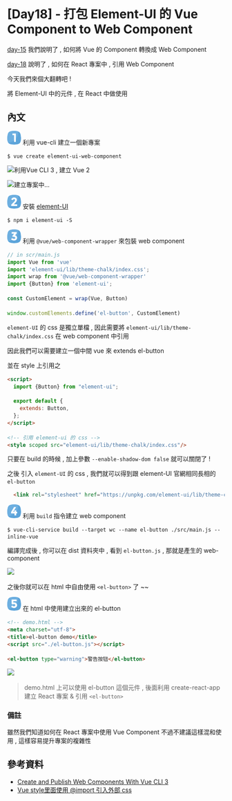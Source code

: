 # [Day18] - 打包 Element-UI 的 Vue Component to Web Component

[day-15](https://ithelp.ithome.com.tw/articles/10267876) 我們說明了 , 如何將 Vue 的 Component 轉換成 Web Component

[day-18](https://ithelp.ithome.com.tw/articles/10270127) 說明了 , 如何在 React 專案中 , 引用 Web Component

今天我們來個大翻轉吧 !

將 Element-UI 中的元件 , 在 React 中做使用

## 內文

![one](https://raw.githubusercontent.com/andrew781026/ithome_ironman_2021/master/day-06/number-icon/one.png) 利用 vue-cli 建立一個新專案

```shell script
$ vue create element-ui-web-component
```

![利用Vue CLI 3 , 建立 Vue 2](https://i.imgur.com/LP6N8oW.png)

![建立專案中...](https://i.imgur.com/mNuzsp9.png)

![two](https://raw.githubusercontent.com/andrew781026/ithome_ironman_2021/master/day-06/number-icon/two.png) 安裝 [element-UI](https://element.eleme.io/#/zh-CN)

```shell script
$ npm i element-ui -S
```

![three](https://raw.githubusercontent.com/andrew781026/ithome_ironman_2021/master/day-06/number-icon/three.png) 利用 `@vue/web-component-wrapper` 來包裝 web component

```javascript
// in scr/main.js
import Vue from 'vue'
import 'element-ui/lib/theme-chalk/index.css';
import wrap from '@vue/web-component-wrapper'
import {Button} from 'element-ui';

const CustomElement = wrap(Vue, Button)

window.customElements.define('el-button', CustomElement)
```

`element-UI` 的 css 是獨立單檔 , 因此需要將 `element-ui/lib/theme-chalk/index.css` 在 web component 中引用

因此我們可以需要建立一個中間 vue 來 extends el-button 

並在 style 上引用之

```html
<script>
  import {Button} from "element-ui";

  export default {
    extends: Button,
  };
</script>

<!-- 引用 element-ui 的 css -->
<style scoped src="element-ui/lib/theme-chalk/index.css"/>
```


只要在 build 的時候 , 加上參數 `--enable-shadow-dom false` 就可以關閉了 !

之後 引入 `element-UI` 的 css , 我們就可以得到跟 element-UI 官網相同長相的 `el-button`

```html
  <link rel="stylesheet" href="https://unpkg.com/element-ui/lib/theme-chalk/index.css">
```

![four](https://raw.githubusercontent.com/andrew781026/ithome_ironman_2021/master/day-06/number-icon/four.png) 利用 `build` 指令建立 web component

```shell
$ vue-cli-service build --target wc --name el-button ./src/main.js --inline-vue
```

編譯完成後 , 你可以在 dist 資料夾中 , 看到 `el-button.js` , 那就是產生的 web-component

![](https://i.imgur.com/K6g6wLe.png)

之後你就可以在 html 中自由使用 `<el-button>` 了 ~~

![five](https://raw.githubusercontent.com/andrew781026/ithome_ironman_2021/master/day-06/number-icon/five.png) 在 html 中使用建立出來的 el-button

```html
<!-- demo.html -->
<meta charset="utf-8">
<title>el-button demo</title>
<script src="./el-button.js"></script>

<el-button type="warning">警告按钮</el-button>
```

![](https://i.imgur.com/vYNeShT.png)

> demo.html 上可以使用 el-button 這個元件 , 後面利用 create-react-app 建立 React 專案 & 引用 `<el-button>`



### 備註

雖然我們知道如何在 React 專案中使用 Vue Component 不過不建議這樣混和使用 , 這樣容易提升專案的複雜性 

## 參考資料

- [Create and Publish Web Components With Vue CLI 3](https://dzone.com/articles/create-amp-publish-web-components-with-vue-cli-3)
- [Vue style里面使用 @import 引入外部 css](https://segmentfault.com/a/1190000012728854)
